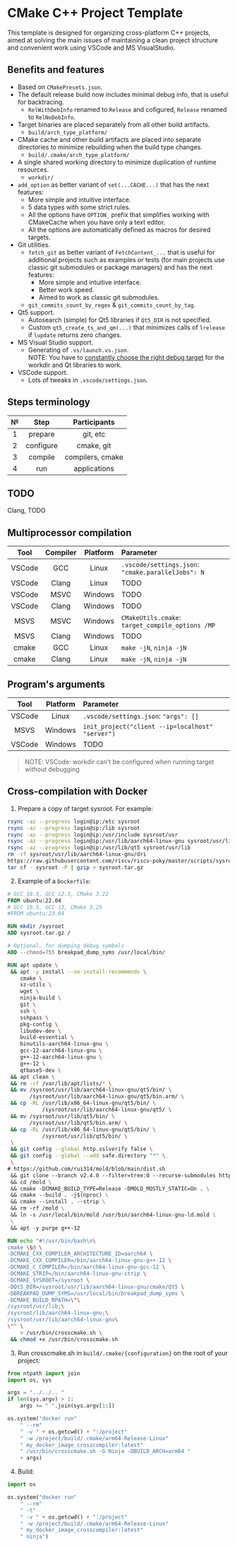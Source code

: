 # CMake C++ Project Template

This template is designed for organizing cross-platform C++ projects, aimed at
solving the main issues of maintaining a clean project structure and convenient
work using VSCode and MS VisualStudio.

## Benefits and features

- Based on `CMakePresets.json`.
- The default release build now includes minimal debug info, that is useful for backtracing.  
  - `RelWithDebInfo` renamed to `Release` and cofigured, `Release` renamed to `RelNoDebInfo`.
- Target binaries are placed separately from all other build artifacts.
  - `build/arch_type_platform/`
- CMake cache and other build artifacts are placed into separate directories to minimize
  rebuilding when the build type changes.
  - `build/.cmake/arch_type_platform/`
- A single shared working directory to minimize duplication of runtime resources.
  - `workdir/`
- `add_option` as better variant of `set(...CACHE...)` that has the next features:
  - More simple and intuitive interface.
  - 5 data types with some strict rules.
  - All the options have `OPTION_` prefix that simplifies working with CMakeCache
    when you have only a text editor.
  - All the options are automatically defined as macros for desired targets.
- Git utilities.
  - `fetch_git` as better variant of `FetchContent_...` that is useful for additional
    projects such as examples or tests (for main projects use classic git submodules
    or package managers) and has the next features:
    - More simple and intuitive interface.
    - Better work speed.
    - Aimed to work as classic git submodules.
  - `git_commits_count_by_regex` & `git_commits_count_by_tag`.
- Qt5 support.
  - Autosearch (simple) for Qt5 libraries if `Qt5_DIR` is not specified.
  - Custom `qt5_create_ts_and_qm(...)` that minimizes calls of `lrelease` if `lupdate`
    returns zero changes.
- MS Visual Studio support.
  - Generating of `.vs/launch.vs.json`.  
    NOTE: You have to [constantly choose the right debug target](https://developercommunity.visualstudio.com/t/Auto-previous-debug-target-with-CMake/10116208)
    for the workdir and Qt libraries to work.
- VSCode support.
  - Lots of tweaks in `.vscode/settings.json`.

## Steps terminology

| № |    Step   |   Participants   |
|:-:|:---------:|:----------------:|
| 1 |  prepare  |     git, etc     |
| 2 | configure |    cmake, git    |
| 3 |  compile  | compilers, cmake |
| 4 |    run    |   applications   |

## TODO

Clang, TODO

## Multiprocessor compilation

|  Tool  | Compiler | Platform | Parameter |
|:------:|:--------:|:--------:|:----------|
| VSCode |   GCC    |  Linux   | `.vscode/settings.json`: `"cmake.parallelJobs": N`
| VSCode |  Clang   |  Linux   |   TODO
| VSCode |   MSVC   | Windows  |   TODO
| VSCode |  Clang   | Windows  |   TODO
|  MSVS  |   MSVC   | Windows  | `CMakeUtils.cmake`: `target_compile_options /MP`
|  MSVS  |  Clang   | Windows  |   TODO
| cmake  |   GCC    |  Linux   | `make -jN`, `ninja -jN`
| cmake  |  Clang   |  Linux   | `make -jN`, `ninja -jN`

## Program's arguments

|  Tool  | Platform | Parameter |
|:------:|:--------:|:----------|
| VSCode |  Linux   | `.vscode/settings.json`: `"args": []`
|  MSVS  | Windows  | `init_project("client --ip=localhost" "server")`
| VSCode | Windows  |   TODO

> NOTE: VSCode: workdir can't be configured when running target without debugging

## Cross-compilation with Docker

1. Prepare a copy of target sysroot. For example:
```sh
rsync -az --progress login@ip:/etc sysroot
rsync -az --progress login@ip:/lib sysroot
rsync -az --progress login@ip:/usr/include sysroot/usr
rsync -az --progress login@ip:/usr/lib/aarch64-linux-gnu sysroot/usr/lib
rsync -az --progress login@ip:/usr/lib/qt5 sysroot/usr/lib
rm -rf sysroot/usr/lib/aarch64-linux-gnu/dri
https://raw.githubusercontent.com/riscv/riscv-poky/master/scripts/sysroot-relativelinks.py sysroot
tar cf - sysroot -P | gzip > sysroot.tar.gz
```

2. Example of a `Dockerfile`:
```Dockerfile
# GCC 10.5, GCC 12.3, CMake 3.22
FROM ubuntu:22.04
# GCC 10.5, GCC 13, CMake 3.25
#FROM ubuntu:23.04

RUN mkdir /sysroot
ADD sysroot.tar.gz /

# Optional, for dumping debug symbols
ADD --chmod=755 breakpad_dump_syms /usr/local/bin/

RUN apt update \
 && apt -y install --no-install-recommends \
    cmake \
    xz-utils \
    wget \
    ninja-build \
    git \
    ssh \
    sshpass \
    pkg-config \
    libudev-dev \
    build-essential \
    binutils-aarch64-linux-gnu \
    gcc-12-aarch64-linux-gnu \
    g++-12-aarch64-linux-gnu \
    g++-12 \
    qtbase5-dev \
 && apt clean \
 && rm -rf /var/lib/apt/lists/* \
 && mv /sysroot/usr/lib/aarch64-linux-gnu/qt5/bin/ \
       /sysroot/usr/lib/aarch64-linux-gnu/qt5/bin.arm/ \
 && cp -RL /usr/lib/x86_64-linux-gnu/qt5/bin/ \
           /sysroot/usr/lib/aarch64-linux-gnu/qt5/ \
 && mv /sysroot/usr/lib/qt5/bin/ \
       /sysroot/usr/lib/qt5/bin.arm/ \
 && cp -RL /usr/lib/x86_64-linux-gnu/qt5/bin/ \
           /sysroot/usr/lib/qt5/bin/ \
 \
 && git config --global http.sslverify false \
 && git config --global --add safe.directory "*" \
 \
# https://github.com/rui314/mold/blob/main/dist.sh
 && git clone --branch v2.4.0 --filter=tree:0 --recurse-submodules https://github.com/rui314/mold.git /mold \
 && cd /mold \
 && cmake -DCMAKE_BUILD_TYPE=Release -DMOLD_MOSTLY_STATIC=On . \
 && cmake --build . -j$(nproc) \
 && cmake --install . --strip \
 && rm -rf /mold \
 && ln -s /usr/local/bin/mold /usr/bin/aarch64-linux-gnu-ld.mold \
 \
 && apt -y purge g++-12

RUN echo "#!/usr/bin/bash\n\
cmake \$@ \
-DCMAKE_CXX_COMPILER_ARCHITECTURE_ID=aarch64 \
-DCMAKE_CXX_COMPILER=/bin/aarch64-linux-gnu-g++-12 \
-DCMAKE_C_COMPILER=/bin/aarch64-linux-gnu-gcc-12 \
-DCMAKE_STRIP=/bin/aarch64-linux-gnu-strip \
-DCMAKE_SYSROOT=/sysroot \
-DQt5_DIR=/sysroot/usr/lib/aarch64-linux-gnu/cmake/Qt5 \
-DBREAKPAD_DUMP_SYMS=/usr/local/bin/breakpad_dump_syms \
-DCMAKE_BUILD_RPATH=\"\
/sysroot/usr/lib;\
/sysroot/lib/aarch64-linux-gnu;\
/sysroot/usr/lib/aarch64-linux-gnu\
\"" \
    > /usr/bin/crosscmake.sh \
 && chmod +x /usr/bin/crosscmake.sh
```

3. Run crosscmake.sh in `build/.cmake/{configuration}` on the root of your project:
```python
from ntpath import join
import os, sys

args = "../../.. "
if len(sys.argv) > 1:
    args += " ".join(sys.argv[1:])

os.system("docker run"
    " --rm"
    " -v " + os.getcwd() + ":/project"
    " -w /project/build/.cmake/arm64-Release-Linux"
    " my_docker_image_crosscompiler:latest"
    " /usr/bin/crosscmake.sh -G Ninja -DBUILD_ARCH=arm64 "
    + args)
```

4. Build:
```python
import os

os.system("docker run"
    " --rm"
    " -t"
    " -v " + os.getcwd() + ":/project"
    " -w /project/build/.cmake/arm64-Release-Linux"
    " my_docker_image_crosscompiler:latest"
    " ninja")
```
